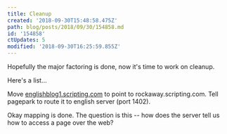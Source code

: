 ```yaml
---
title: Cleanup
created: '2018-09-30T15:48:58.475Z'
path: blog/posts/2018/09/30/154858.md
id: '154858'
ctUpdates: 5
modified: '2018-09-30T16:25:59.855Z'
---
```

Hopefully the major factoring is done, now it's time to work on cleanup.

Here's a list...

Move [englishblog1.scripting.com](http://englishblog1.scripting.com) to point to rockaway.scripting.com. Tell pagepark to route it to english server (port 1402).

Okay mapping is done. The question is this -- how does the server tell us how to access a page over the web?
